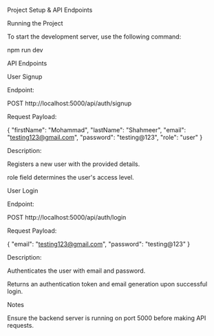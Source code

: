 Project Setup & API Endpoints

Running the Project

To start the development server, use the following command:

npm run dev

API Endpoints

User Signup

Endpoint:

POST http://localhost:5000/api/auth/signup

Request Payload:

{
  "firstName": "Mohammad",
  "lastName": "Shahmeer",
  "email": "testing123@gmail.com",
  "password": "testing@123",
  "role": "user"
}

Description:

Registers a new user with the provided details.

role field determines the user's access level.

User Login

Endpoint:

POST http://localhost:5000/api/auth/login

Request Payload:

{
  "email": "testing123@gmail.com",
  "password": "testing@123"
}

Description:

Authenticates the user with email and password.

Returns an authentication token and email generation upon successful login.

Notes

Ensure the backend server is running on port 5000 before making API requests.